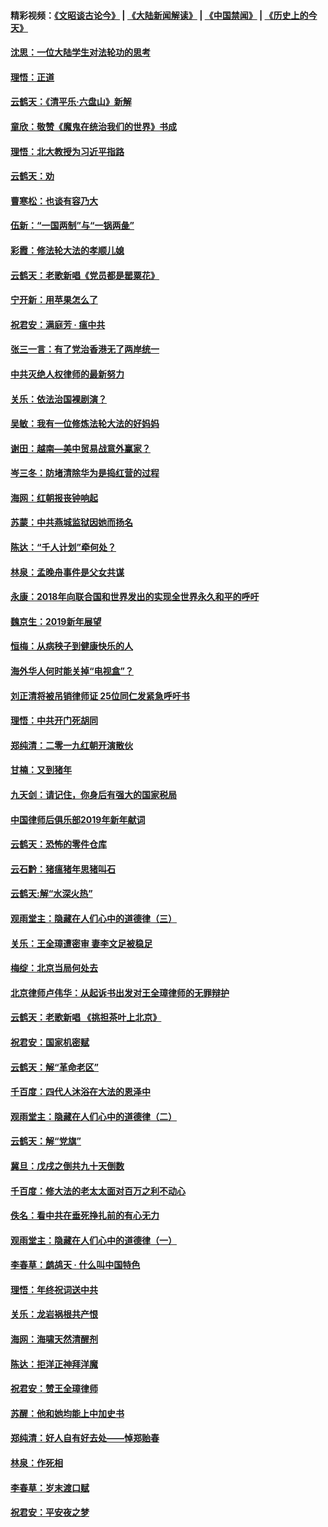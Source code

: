 #### 精彩视频：[《文昭谈古论今》](https://github.com/gfw-breaker/wenzhao/blob/master/README.md?t=01090030) | [《大陆新闻解读》](https://github.com/gfw-breaker/ntdtv-comedy/blob/master/README.md?t=01090030) | [《中国禁闻》](https://github.com/gfw-breaker/ntdtv-news/blob/master/README.md?t=01090030) | [《历史上的今天》](https://github.com/gfw-breaker/today-in-history/blob/master/README.md?t=01090030) 

#### [沈思：一位大陆学生对法轮功的思考](../pages/nsc993/n10960706.md?t=01090030) 

#### [理悟：正道](../pages/nsc993/n10960529.md?t=01090030) 

#### [云鹤天：《清平乐‧六盘山》新解](../pages/nsc993/n10959258.md?t=01090030) 

#### [童欣：敬赞《魔鬼在统治我们的世界》书成](../pages/nsc993/n10959244.md?t=01090030) 

#### [理悟：北大教授为习近平指路](../pages/nsc993/n10959234.md?t=01090030) 

#### [云鹤天：劝](../pages/nsc993/n10959226.md?t=01090030) 

#### [曹寒松：也谈有容乃大](../pages/nsc993/n10959191.md?t=01090030) 

#### [伍新：“一国两制”与“一锅两彘”](../pages/nsc993/n10958297.md?t=01090030) 

#### [彩霞：修法轮大法的孝顺儿媳](../pages/nsc993/n10958333.md?t=01090030) 

#### [云鹤天：老歌新唱《党员都是罂粟花》](../pages/nsc993/n10958225.md?t=01090030) 

#### [宁开新：用苹果怎么了](../pages/nsc993/n10955962.md?t=01090030) 

#### [祝君安：满庭芳 · 瘟中共](../pages/nsc993/n10955949.md?t=01090030) 

#### [张三一言：有了党治香港无了两岸统一](../pages/nsc993/n10955943.md?t=01090030) 

#### [中共灭绝人权律师的最新努力](../pages/nsc993/n10954725.md?t=01090030) 

#### [关乐：依法治国裸剧演？](../pages/nsc993/n10952420.md?t=01090030) 

#### [吴敏：我有一位修炼法轮大法的好妈妈](../pages/nsc993/n10952484.md?t=01090030) 

#### [谢田：越南—美中贸易战意外赢家？](../pages/nsc993/n10940351.md?t=01090030) 

#### [岑三冬：防堵清除华为是捣红营的过程](../pages/nsc993/n10952342.md?t=01090030) 

#### [海网：红朝报丧钟响起](../pages/nsc993/n10951480.md?t=01090030) 

#### [苏蒙：中共燕城监狱因她而扬名](../pages/nsc993/n10951476.md?t=01090030) 

#### [陈达：“千人计划”牵何处？](../pages/nsc993/n10951466.md?t=01090030) 

#### [林泉：孟晚舟事件是父女共谋](../pages/nsc993/n10947780.md?t=01090030) 

#### [永康：2018年向联合国和世界发出的实现全世界永久和平的呼吁](../pages/nsc993/n10947756.md?t=01090030) 

#### [魏京生：2019新年展望](../pages/nsc993/n10947691.md?t=01090030) 

#### [恒梅：从病秧子到健康快乐的人](../pages/nsc993/n10947469.md?t=01090030) 

#### [海外华人何时能关掉“电视盒”？](../pages/nsc993/n10945406.md?t=01090030) 

#### [刘正清将被吊销律师证 25位同仁发紧急呼吁书](../pages/nsc993/n10944361.md?t=01090030) 

#### [理悟：中共开门死胡同](../pages/nsc993/n10944908.md?t=01090030) 

#### [郑纯清：二零一九红朝开演散伙](../pages/nsc993/n10944905.md?t=01090030) 

#### [甘楠：又到猪年](../pages/nsc993/n10944903.md?t=01090030) 

#### [九天剑：请记住，你身后有强大的国家税局](../pages/nsc993/n10944885.md?t=01090030) 

#### [中国律师后俱乐部2019年新年献词](../pages/nsc993/n10944348.md?t=01090030) 

#### [云鹤天：恐怖的零件仓库](../pages/nsc993/n10942847.md?t=01090030) 

#### [云石黔：猪瘟猪年思猪叫石](../pages/nsc993/n10943180.md?t=01090030) 

#### [云鹤天:解“水深火热”](../pages/nsc993/n10942828.md?t=01090030) 

#### [观雨堂主：隐藏在人们心中的道德律（三）](../pages/nsc993/n10941445.md?t=01090030) 

#### [关乐：王全璋遭密审 妻李文足被稳足](../pages/nsc993/n10941420.md?t=01090030) 

#### [梅绽：北京当局何处去](../pages/nsc993/n10941407.md?t=01090030) 

#### [北京律师卢伟华：从起诉书出发对王全璋律师的无罪辩护](../pages/nsc993/n10939303.md?t=01090030) 

#### [云鹤天：老歌新唱 《挑担茶叶上北京》](../pages/nsc993/n10937870.md?t=01090030) 

#### [祝君安：国家机密赋](../pages/nsc993/n10937863.md?t=01090030) 

#### [云鹤天：解“革命老区”](../pages/nsc993/n10937858.md?t=01090030) 

#### [千百度：四代人沐浴在大法的恩泽中](../pages/nsc993/n10937630.md?t=01090030) 

#### [观雨堂主：隐藏在人们心中的道德律（二）](../pages/nsc993/n10937219.md?t=01090030) 

#### [云鹤天：解“党旗”](../pages/nsc993/n10937211.md?t=01090030) 

#### [冀旦：戊戌之倒共九十天倒数](../pages/nsc993/n10937168.md?t=01090030) 

#### [千百度：修大法的老太太面对百万之利不动心](../pages/nsc993/n10934913.md?t=01090030) 

#### [佚名：看中共在垂死挣扎前的有心无力](../pages/nsc993/n10934707.md?t=01090030) 

#### [观雨堂主：隐藏在人们心中的道德律（一）](../pages/nsc993/n10934699.md?t=01090030) 

#### [李春草：鹧鸪天 ‧ 什么叫中国特色](../pages/nsc993/n10934694.md?t=01090030) 

#### [理悟：年终祝词送中共](../pages/nsc993/n10933269.md?t=01090030) 

#### [关乐：龙岩祸根共产恨](../pages/nsc993/n10933253.md?t=01090030) 

#### [海网：海啸天然清醒剂](../pages/nsc993/n10933251.md?t=01090030) 

#### [陈达：拒洋正神拜洋魔](../pages/nsc993/n10933235.md?t=01090030) 

#### [祝君安：赞王全璋律师](../pages/nsc993/n10933273.md?t=01090030) 

#### [苏醒：他和她均能上中加史书](../pages/nsc993/n10933262.md?t=01090030) 

#### [郑纯清：好人自有好去处——悼郑贻春](../pages/nsc993/n10933256.md?t=01090030) 

#### [林泉：作死相](../pages/nsc993/n10933248.md?t=01090030) 

#### [李春草：岁末渡口赋](../pages/nsc993/n10933243.md?t=01090030) 

#### [祝君安：平安夜之梦](../pages/nsc993/n10931089.md?t=01090030) 

